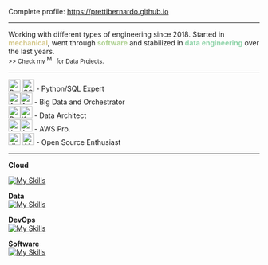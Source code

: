 Complete profile: <a src='https://prettibernardo.github.io'> https://prettibernardo.github.io </a><hr>
Working with different types of engineering since 2018. Started in <b style="color:#d6c98d">mechanical</b>, went through <b style="color:#aed191">software</b> and stabilized in <b style="color:#90d4aa">data engineering</b> over the last years. <br>
<small class="mt-5">>> Check my <a href="https://medium.com/@prettibernardo"><img src="https://www.vectorlogo.zone/logos/medium/medium-tile.svg" alt="Medium" height="16"></a> for Data Projects.</small>


<hr>

<img src="https://www.vectorlogo.zone/logos/python/python-icon.svg" alt="Python" height="24"> <img src="https://www.svgviewer.dev/static-svgs/476508/sql.svg" alt="SQL" height="24"> - Python/SQL Expert <br>
<img src="https://www.vectorlogo.zone/logos/apache_spark/apache_spark-icon.svg" alt="Apache Spark" height="24"><img src="https://upload.vectorlogo.zone/logos/apache_airflow/images/9c14446f-4cdc-4b19-9290-c753fc20fb2a.svg" alt="Apache Airflow" height="24"> - Big Data and Orchestrator <br>
<img src="https://www.vectorlogo.zone/logos/docker/docker-icon.svg" alt="Docker" height="24"><img src="https://www.vectorlogo.zone/logos/kubernetes/kubernetes-icon.svg" alt="Kubernetes" height="24"> - Data Architect <br>
<img src="https://www.vectorlogo.zone/logos/amazon_aws/amazon_aws-icon.svg" alt="AWS" height="24"><img src="https://svgmix.com/uploads/3111e8-aws-s3.svg" alt="AWS S3" height="24"> - AWS Pro. <br>
<img src="https://raw.githubusercontent.com/gilbarbara/logos/main/logos/dbt-icon.svg" alt="dbt" height="24"> <img src="https://upload.vectorlogo.zone/logos/airbyteio/images/0b7835a0-eb34-4378-805b-1ea958cecccf.svg" alt="Airbyte" height="24"> - Open Source Enthusiast <br>


<hr>

<strong>Cloud</strong><br>

[![My Skills](https://skillicons.dev/icons?i=aws,gcp,azure)](https://skillicons.dev)
</p>

<strong>Data</strong><br>
[![My Skills](https://skillicons.dev/icons?i=py,kafka,mongodb,sqlite,mysql,postgres )](https://skillicons.dev)

<strong>DevOps</strong><br>
[![My Skills](https://skillicons.dev/icons?i=git,kubernetes,docker,bash,github,terraform)](https://skillicons.dev)

<strong>Software</strong><br>
[![My Skills](https://skillicons.dev/icons?i=html,css,js,jquery,flask,nodejs,bootstrap,vite)](https://skillicons.dev)

